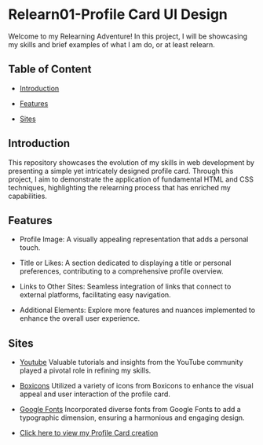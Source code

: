 # Relearn01-Profile Card UI Design

Welcome to my Relearning Adventure!
In this project, I will be showcasing my skills and brief examples of what I am do, or at least relearn.

## Table of Content

- [Introduction](#introduction)

- [Features](#features)

- [Sites](#sites)

## Introduction
This repository showcases the evolution of my skills in web development
by presenting a simple yet intricately designed profile card. Through this project,
I aim to demonstrate the application of fundamental HTML and CSS techniques,
highlighting the relearning process that has enriched my capabilities.

## Features
- Profile Image: A visually appealing representation that adds a personal touch.
  
- Title or Likes: A section dedicated to displaying a title or personal preferences, contributing to a comprehensive profile overview.
  
- Links to Other Sites: Seamless integration of links that connect to external platforms, facilitating easy navigation.
  
- Additional Elements: Explore more features and nuances implemented to enhance the overall user experience.

## Sites
- [Youtube](https://www.youtube.com/) Valuable tutorials and insights from the YouTube community played a pivotal role in refining my skills.

- [Boxicons](https://boxicons.com/?query=share) Utilized a variety of icons from Boxicons to enhance the visual appeal and user interaction of the profile card.

- [Google Fonts](https://fonts.google.com/) Incorporated diverse fonts from Google Fonts to add a typographic dimension, ensuring a harmonious and engaging design.

- [Click here to view my Profile Card creation](https://davidhccnguyen.github.io/Relearn01-Profile-Card-UI-Design/)
